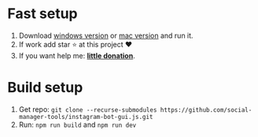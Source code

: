 # Fast setup
1. Download [windows version](https://instagrambotjs.ptkdev.io/release/v0.1.0/windows_x64.exe) or [mac version](https://instagrambotjs.ptkdev.io/release/stable/v0.1.0/macosx.exe)  and run it.
2. If work add star :star: at this project :heart:
3. If you want help me: <b><a href="https://paypal.me/ptkdev">little donation</a></b>.

# Build setup
1. Get repo: `git clone --recurse-submodules https://github.com/social-manager-tools/instagram-bot-gui.js.git`
2. Run: `npm run build` and `npm run dev`